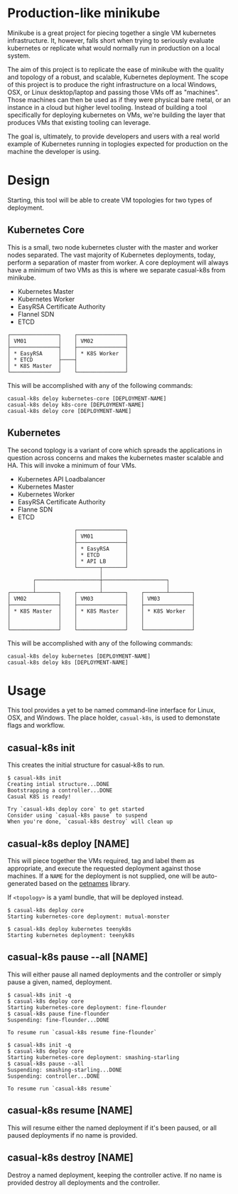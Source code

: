 # Production-like minikube

Minikube is a great project for piecing together a single VM kubernetes infrastructure. It, however, falls
short when trying to seriously evaluate kubernetes or replicate what would normally run in production on a
local system.

The aim of this project is to replicate the ease of minikube with the quality and topology of a robust, and
scalable, Kubernetes deployment. The scope of this project is to produce the right infrastructure on a local
Windows, OSX, or Linux desktop/laptop and passing those VMs off as "machines". Those machines can then be used
as if they were physical bare metal, or an instance in a cloud but higher level tooling. Instead of building a
tool specifically for deploying kubernetes on VMs, we're building the layer that produces VMs that existing
tooling can leverage.

The goal is, ultimately, to provide developers and users with a real world example of Kubernetes running in
toplogies expected for production on the machine the developer is using.

# Design

Starting, this tool will be able to create VM topologies for two types of deployment.

## Kubernetes Core

This is a small, two node kubernetes cluster with the master and worker nodes separated. The vast majority of
Kubernetes deployments, today, perform a separation of master from worker. A core deployment will always have
a minimum of two VMs as this is where we separate casual-k8s from minikube.

* Kubernetes Master
* Kubernetes Worker
* EasyRSA Certificate Authority
* Flannel SDN
* ETCD


```
┌───────────────┐    ┌───────────────┐
│ VM01          │    │ VM02          │
├───────────────┤    ├───────────────┤
│ * EasyRSA     │    │ * K8S Worker  │
│ * ETCD        ├────┤               │
│ * K8S Master  │    │               │
└───────────────┘    └───────────────┘
```

This will be accomplished with any of the following commands:

    casual-k8s deloy kubernetes-core [DEPLOYMENT-NAME]
    casual-k8s deloy k8s-core [DEPLOYMENT-NAME]
    casual-k8s deloy core [DEPLOYMENT-NAME]


## Kubernetes

The second toplogy is a variant of core which spreads the applications in question across concerns and
makes the kubernetes master scalable and HA. This will invoke a minimum of four VMs.

* Kubernetes API Loadbalancer
* Kubernetes Master
* Kubernetes Worker
* EasyRSA Certificate Authority
* Flanne SDN
* ETCD

```
                     ┌───────────────┐
                     │ VM01          │
                     ├───────────────┤
                     │ * EasyRSA     │
                     │ * ETCD        │
                     │ * API LB      │
                     └───────┬───────┘
                             │
        ┌────────────────────┼────────────────────┐
        │                    │                    │
┌───────┴───────┐    ┌───────┴───────┐    ┌───────┴───────┐
│ VM02          │    │ VM03          │    │ VM03          │
├───────────────┤    ├───────────────┤    ├───────────────┤
│ * K8S Master  │    │ * K8S Master  │    │ * K8S Worker  │
│               │    │               │    │               │
│               │    │               │    │               │
└───────────────┘    └───────────────┘    └───────────────┘
```

This will be accomplished with any of the following commands:

    casual-k8s deloy kubernetes [DEPLOYMENT-NAME]
    casual-k8s deloy k8s [DEPLOYMENT-NAME]

# Usage

This tool provides a yet to be named command-line interface for Linux, OSX, and Windows. The place
holder, `casual-k8s`, is used to demonstate flags and workflow.

## casual-k8s init

This creates the initial structure for casual-k8s to run.

```
$ casual-k8s init
Creating intial structure...DONE
Bootstrapping a controller...DONE
Casual K8S is ready!

Try `casual-k8s deploy core` to get started
Consider using `casual-k8s pause` to suspend
When you're done, `casual-k8s destroy` will clean up
```

## casual-k8s deploy <topology> [NAME]

This will piece together the VMs required, tag and label them as appropriate, and execute the requested
deployment against those machines. If a `NAME` for the deployment is not supplied, one will be auto-generated
based on the [petnames](https://github.com/dustinkirkland/petname) library.

If `<topology>` is a yaml bundle, that will be deployed instead.

```
$ casual-k8s deploy core
Starting kubernetes-core deployment: mutual-monster
```

```
$ casual-k8s deploy kubernetes teenyk8s
Starting kubernetes deployment: teenyk8s
```

## casual-k8s pause --all [NAME]

This will either pause all named deployments and the controller or simply pause a given, named, deployment.

```
$ casual-k8s init -q
$ casual-k8s deploy core
Starting kubernetes-core deployment: fine-flounder
$ casual-k8s pause fine-flounder
Suspending: fine-flounder...DONE

To resume run `casual-k8s resume fine-flounder`
```

```
$ casual-k8s init -q
$ casual-k8s deploy core
Starting kubernetes-core deployment: smashing-starling
$ casual-k8s pause --all
Suspending: smashing-starling...DONE
Suspending: controller...DONE

To resume run `casual-k8s resume`
```

## casual-k8s resume [NAME]

This will resume either the named deployment if it's been paused, or all paused deployments if no name
is provided.

## casual-k8s destroy [NAME]

Destroy a named deployment, keeping the controller active. If no name is provided destroy all deployments
and the controller.
